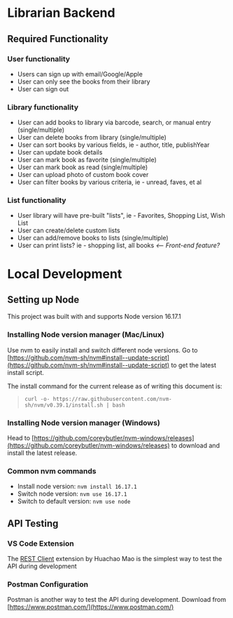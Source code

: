 
# Librarian Backend

## Required Functionality

### User functionality

- Users can sign up with email/Google/Apple
- User can only see the books from their library
- User can sign out

### Library functionality

- User can add books to library via barcode, search, or manual entry (single/multiple)
- User can delete books from library (single/multiple)
- User can sort books by various fields, ie - author, title, publishYear
- User can update book details
- User can mark book as favorite (single/multiple)
- User can mark book as read (single/multiple)
- User can upload photo of custom book cover  
- User can filter books by various criteria, ie - unread, faves, et al

### List functionality

- User library will have pre-built "lists", ie - Favorites, Shopping List, Wish List
- User can create/delete custom lists
- User can add/remove books to lists (single/multiple)
- User can print lists? ie - shopping list, all books  *<-- Front-end feature?*

# Local Development

## Setting up Node

This project was built with and supports Node version 16.17.1

### **Installing Node version manager (Mac/Linux)**

Use nvm to easily install and switch different node versions.  Go to [https://github.com/nvm-sh/nvm#install--update-script](https://github.com/nvm-sh/nvm#install--update-script) to get the latest install script.

The install command for the current release as of writing this document is:  
> `curl -o- https://raw.githubusercontent.com/nvm-sh/nvm/v0.39.1/install.sh | bash`

### **Installing Node version manager (Windows)**

Head to [https://github.com/coreybutler/nvm-windows/releases](https://github.com/coreybutler/nvm-windows/releases) to download and install the latest release.

### **Common nvm commands**

- Install node version: `nvm install 16.17.1`
- Switch node version: `nvm use 16.17.1`
- Switch to default version: `nvm use node`

## **API Testing**

### VS Code Extension
The [REST Client](https://marketplace.visualstudio.com/items?itemName=humao.rest-client) extension by Huachao Mao is the simplest way to test the API during development
### Postman Configuration
Postman is another way to test the API during development.  Download from [https://www.postman.com/](https://www.postman.com/)